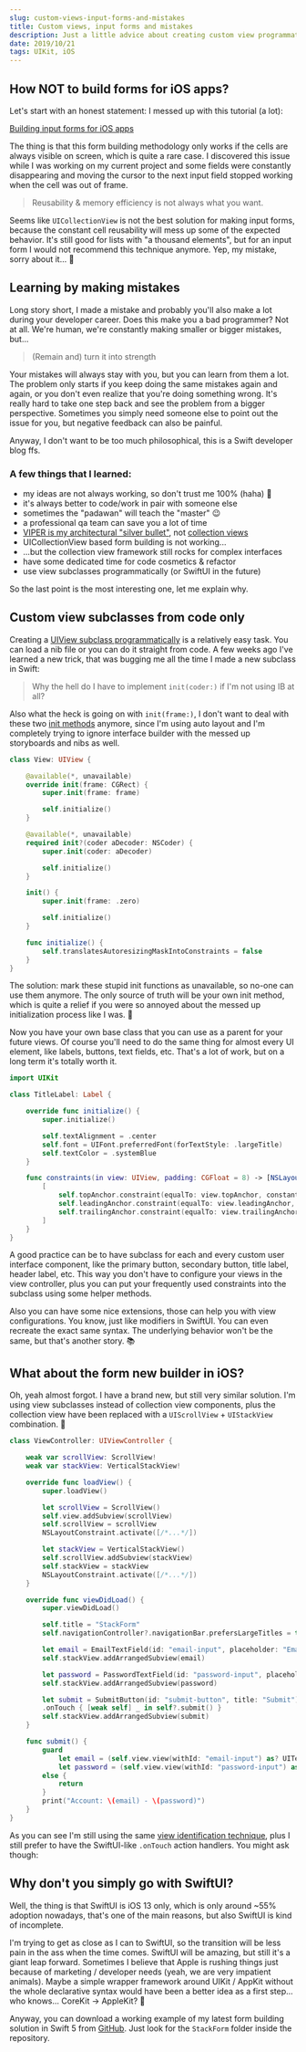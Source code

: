 ```yaml
---
slug: custom-views-input-forms-and-mistakes
title: Custom views, input forms and mistakes
description: Just a little advice about creating custom view programmatically and the truth about why form building with collection views sucks.
date: 2019/10/21
tags: UIKit, iOS
---
```


## How NOT to build forms for iOS apps?

Let's start with an honest statement: I messed up with this tutorial (a lot):

[Building input forms for iOS apps](https://theswiftdev.com/2019/05/23/building-input-forms-for-ios-apps/)

The thing is that this form building methodology only works if the cells are always visible on screen, which is quite a rare case. I discovered this issue while I was working on my current project and some fields were constantly disappearing and moving the cursor to the next input field stopped working when the cell was out of frame.

> Reusability & memory efficiency is not always what you want.

Seems like `UICollectionView` is not the best solution for making input forms, because the constant cell reusability will mess up some of the expected behavior. It's still good for lists with "a thousand elements", but for an input form I would not recommend this technique anymore. Yep, my mistake, sorry about it... 😬

## Learning by making mistakes

Long story short, I made a mistake and probably you'll also make a lot during your developer career. Does this make you a bad programmer? Not at all. We're human, we're constantly making smaller or bigger mistakes, but...

> (Remain and) turn it into strength

Your mistakes will always stay with you, but you can learn from them a lot. The problem only starts if you keep doing the same mistakes again and again, or you don't even realize that you're doing something wrong. It's really hard to take one step back and see the problem from a bigger perspective. Sometimes you simply need someone else to point out the issue for you, but negative feedback can also be painful.

Anyway, I don't want to be too much philosophical, this is a Swift developer blog ffs.

### A few things that I learned:

- my ideas are not always working, so don't trust me 100% (haha) 🤣
- it's always better to code/work in pair with someone else
- sometimes the "padawan" will teach the "master" 😉
- a professional qa team can save you a lot of time
- [VIPER is my architectural "silver bullet"](https://theswiftdev.com/2018/03/12/the-ultimate-viper-architecture-tutorial/), not [collection views](https://theswiftdev.com/2018/04/17/ultimate-uicollectionview-guide-with-ios-examples-written-in-swift/)
- UICollectionView based form building is not working...
- ...but the collection view framework still rocks for complex interfaces
- have some dedicated time for code cosmetics & refactor
- use view subclasses programmatically (or SwiftUI in the future)

So the last point is the most interesting one, let me explain why.

## Custom view subclasses from code only

Creating a [UIView subclass programmatically](https://theswiftdev.com/2018/10/16/custom-uiview-subclass-from-a-xib-file/) is a relatively easy task. You can load a nib file or you can do it straight from code. A few weeks ago I've learned a new trick, that was bugging me all the time I made a new subclass in Swift:

> Why the hell do I have to implement `init(coder:)` if I'm not using IB at all?

Also what the heck is going on with `init(frame:)`, I don't want to deal with these two [init methods](https://theswiftdev.com/2017/10/11/uikit-init-patterns/) anymore, since I'm using auto layout and I'm completely trying to ignore interface builder with the messed up storyboards and nibs as well.

```swift
class View: UIView {

    @available(*, unavailable)
    override init(frame: CGRect) {
        super.init(frame: frame)

        self.initialize()
    }

    @available(*, unavailable)
    required init?(coder aDecoder: NSCoder) {
        super.init(coder: aDecoder)

        self.initialize()
    }

    init() {
        super.init(frame: .zero)

        self.initialize()
    }

    func initialize() {
        self.translatesAutoresizingMaskIntoConstraints = false
    }
}
```

The solution: mark these stupid init functions as unavailable, so no-one can use them anymore. The only source of truth will be your own init method, which is quite a relief if you were so annoyed about the messed up initialization process like I was. 😤

Now you have your own base class that you can use as a parent for your future views. Of course you'll need to do the same thing for almost every UI element, like labels, buttons, text fields, etc. That's a lot of work, but on a long term it's totally worth it.

```swift
import UIKit

class TitleLabel: Label {

    override func initialize() {
        super.initialize()

        self.textAlignment = .center
        self.font = UIFont.preferredFont(forTextStyle: .largeTitle)
        self.textColor = .systemBlue
    }

    func constraints(in view: UIView, padding: CGFloat = 8) -> [NSLayoutConstraint] {
        [
            self.topAnchor.constraint(equalTo: view.topAnchor, constant: padding),
            self.leadingAnchor.constraint(equalTo: view.leadingAnchor, constant: padding),
            self.trailingAnchor.constraint(equalTo: view.trailingAnchor, constant: -1 * padding),
        ]
    }
}
```

A good practice can be to have subclass for each and every custom user interface component, like the primary button, secondary button, title label, header label, etc. This way you don't have to configure your views in the view controller, plus you can put your frequently used constraints into the subclass using some helper methods.

Also you can have some nice extensions, those can help you with view configurations. You know, just like modifiers in SwiftUI. You can even recreate the exact same syntax. The underlying behavior won't be the same, but that's another story. 📚

## What about the form new builder in iOS?

Oh, yeah almost forgot. I have a brand new, but still very similar solution. I'm using view subclasses instead of collection view components, plus the collection view have been replaced with a `UIScrollView` + `UIStackView` combination. 🐐

```swift
class ViewController: UIViewController {

    weak var scrollView: ScrollView!
    weak var stackView: VerticalStackView!

    override func loadView() {
        super.loadView()

        let scrollView = ScrollView()
        self.view.addSubview(scrollView)
        self.scrollView = scrollView
        NSLayoutConstraint.activate([/*...*/])

        let stackView = VerticalStackView()
        self.scrollView.addSubview(stackView)
        self.stackView = stackView
        NSLayoutConstraint.activate([/*...*/])
    }

    override func viewDidLoad() {
        super.viewDidLoad()

        self.title = "StackForm"
        self.navigationController?.navigationBar.prefersLargeTitles = true

        let email = EmailTextField(id: "email-input", placeholder: "Email")
        self.stackView.addArrangedSubview(email)

        let password = PasswordTextField(id: "password-input", placeholder: "Password")
        self.stackView.addArrangedSubview(password)

        let submit = SubmitButton(id: "submit-button", title: "Submit")
        .onTouch { [weak self] _ in self?.submit() }
        self.stackView.addArrangedSubview(submit)
    }

    func submit() {
        guard
            let email = (self.view.view(withId: "email-input") as? UITextField)?.text,
            let password = (self.view.view(withId: "password-input") as? UITextField)?.text
        else {
            return
        }
        print("Account: \(email) - \(password)")
    }
}
```

As you can see I'm still using the same [view identification technique](https://theswiftdev.com/2019/04/02/uniquely-identifying-views/), plus I still prefer to have the SwiftUI-like `.onTouch` action handlers. You might ask though:

## Why don't you simply go with SwiftUI?

Well, the thing is that SwiftUI is iOS 13 only, which is only around ~55% adoption nowadays, that's one of the main reasons, but also SwiftUI is kind of incomplete.

I'm trying to get as close as I can to SwiftUI, so the transition will be less pain in the ass when the time comes. SwiftUI will be amazing, but still it's a giant leap forward. Sometimes I believe that Apple is rushing things just because of marketing / developer needs (yeah, we are very impatient animals). Maybe a simple wrapper framework around UIKit / AppKit without the whole declarative syntax would have been a better idea as a first step... who knows... CoreKit -> AppleKit? 🤔

Anyway, you can download a working example of my latest form building solution in Swift 5 from [GitHub](https://github.com/theswiftdev/tutorials). Just look for the `StackForm` folder inside the repository.
